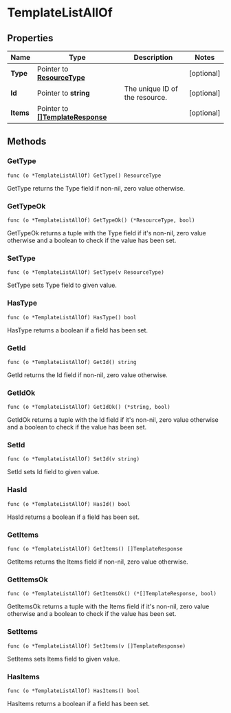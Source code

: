 # TemplateListAllOf



## Properties

|Name | Type | Description | Notes|
|------------ | ------------- | ------------- | -------------|
|**Type** | Pointer to [**ResourceType**](ResourceType.md) |  | [optional] |
|**Id** | Pointer to **string** | The unique ID of the resource. | [optional] |
|**Items** | Pointer to [**[]TemplateResponse**](TemplateResponse.md) |  | [optional] |

## Methods


### GetType

`func (o *TemplateListAllOf) GetType() ResourceType`

GetType returns the Type field if non-nil, zero value otherwise.

### GetTypeOk

`func (o *TemplateListAllOf) GetTypeOk() (*ResourceType, bool)`

GetTypeOk returns a tuple with the Type field if it's non-nil, zero value otherwise
and a boolean to check if the value has been set.

### SetType

`func (o *TemplateListAllOf) SetType(v ResourceType)`

SetType sets Type field to given value.

### HasType

`func (o *TemplateListAllOf) HasType() bool`

HasType returns a boolean if a field has been set.

### GetId

`func (o *TemplateListAllOf) GetId() string`

GetId returns the Id field if non-nil, zero value otherwise.

### GetIdOk

`func (o *TemplateListAllOf) GetIdOk() (*string, bool)`

GetIdOk returns a tuple with the Id field if it's non-nil, zero value otherwise
and a boolean to check if the value has been set.

### SetId

`func (o *TemplateListAllOf) SetId(v string)`

SetId sets Id field to given value.

### HasId

`func (o *TemplateListAllOf) HasId() bool`

HasId returns a boolean if a field has been set.

### GetItems

`func (o *TemplateListAllOf) GetItems() []TemplateResponse`

GetItems returns the Items field if non-nil, zero value otherwise.

### GetItemsOk

`func (o *TemplateListAllOf) GetItemsOk() (*[]TemplateResponse, bool)`

GetItemsOk returns a tuple with the Items field if it's non-nil, zero value otherwise
and a boolean to check if the value has been set.

### SetItems

`func (o *TemplateListAllOf) SetItems(v []TemplateResponse)`

SetItems sets Items field to given value.

### HasItems

`func (o *TemplateListAllOf) HasItems() bool`

HasItems returns a boolean if a field has been set.



